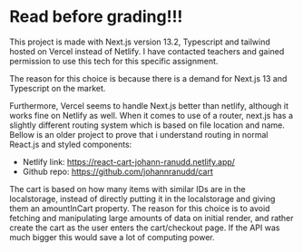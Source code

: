 # Read before grading!!!

This project is made with Next.js version 13.2, Typescript and tailwind hosted on Vercel instead of Netlify. I have contacted teachers and gained permission to use this tech for this specific assignment.

The reason for this choice is because there is a demand for Next.js 13 and Typescript on the market.

Furthermore, Vercel seems to handle Next.js better than netlify, although it works fine on Netlify as well.
When it comes to use of a router, next.js has a slightly different routing system which is based on file location and name. Bellow is an older project to prove that i understand routing in normal React.js and styled components:

- Netlify link: https://react-cart-johann-ranudd.netlify.app/
- Github repo: https://github.com/johannranudd/cart

The cart is based on how many items with similar IDs are in the localstorage, instead of directly putting it in the localstorage and giving them an amountInCart property.
The reason for this choice is to avoid fetching and manipulating large amounts of data on initial render, and rather create the cart as the user enters the cart/checkout page.
If the API was much bigger this would save a lot of computing power.
